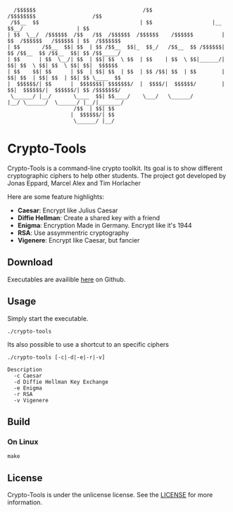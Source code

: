 ```
  /$$$$$$                                  /$$                    /$$$$$$$$                  /$$          
 /$$__  $$                                | $$                   |__  $$__/                 | $$          
| $$  \__/  /$$$$$$  /$$   /$$  /$$$$$$  /$$$$$$    /$$$$$$         | $$  /$$$$$$   /$$$$$$ | $$  /$$$$$$$
| $$       /$$__  $$| $$  | $$ /$$__  $$|_  $$_/   /$$__  $$ /$$$$$$| $$ /$$__  $$ /$$__  $$| $$ /$$_____/
| $$      | $$  \__/| $$  | $$| $$  \ $$  | $$    | $$  \ $$|______/| $$| $$  \ $$| $$  \ $$| $$|  $$$$$$ 
| $$    $$| $$      | $$  | $$| $$  | $$  | $$ /$$| $$  | $$        | $$| $$  | $$| $$  | $$| $$ \____  $$
|  $$$$$$/| $$      |  $$$$$$$| $$$$$$$/  |  $$$$/|  $$$$$$/        | $$|  $$$$$$/|  $$$$$$/| $$ /$$$$$$$/
 \______/ |__/       \____  $$| $$____/    \___/   \______/         |__/ \______/  \______/ |__/|_______/ 
                     /$$  | $$| $$                                                                        
                    |  $$$$$$/| $$                                                                        
                     \______/ |__/                         
```
# Crypto-Tools
Crypto-Tools is a command-line crypto toolkit. Its goal is to show different cryptographic ciphers to help other students.
The project got developed by Jonas Eppard, Marcel Alex and Tim Horlacher

Here are some feature highlights:
- **Caesar**: Encrypt like Julius Caesar
- **Diffie Hellman**: Create a shared key with a friend
- **Enigma**: Encryption Made in Germany. Encrypt like it's 1944
- **RSA**: Use assymmentric cryptography
- **Vigenere**: Encrypt like Caesar, but fancier

## Download
Executables are availible [here](https://github.com/eintim/crypto-tools/releases) on Github.

## Usage
Simply start the executable.
```
./crypto-tools
```
Its also possible to use a shortcut to an specific ciphers
```
./crypto-tools [-c|-d|-e|-r|-v]

Description
  -c Caesar
  -d Diffie Hellman Key Exchange
  -e Enigma
  -r RSA
  -v Vigenere
```
## Build
### On Linux
```
make
```
## License
Crypto-Tools is under the unlicense license. See the [LICENSE](https://github.com/eintim/crypto-tools/blob/main/LICENSE) for more information.
